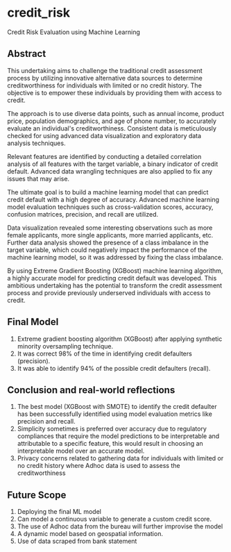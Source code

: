 # credit_risk
Credit Risk Evaluation using Machine Learning

## Abstract
This undertaking aims to challenge the traditional credit assessment process by utilizing innovative alternative data sources to determine creditworthiness for individuals with limited or no credit history. The objective is to empower these individuals by providing them with access to credit.

The approach is to use diverse data points, such as annual income, product price, population demographics, and age of phone number, to accurately evaluate an individual's creditworthiness. Consistent data is meticulously checked for using advanced data visualization and exploratory data analysis techniques.

Relevant features are identified by conducting a detailed correlation analysis of all features with the target variable, a binary indicator of credit default. Advanced data wrangling techniques are also applied to fix any issues that may arise.

The ultimate goal is to build a machine learning model that can predict credit default with a high degree of accuracy. Advanced machine learning model evaluation techniques such as cross-validation scores, accuracy, confusion matrices, precision, and recall are utilized.

Data visualization revealed some interesting observations such as more female applicants, more single applicants, more married applicants, etc. Further data analysis showed the presence of a class imbalance in the target variable, which could negatively impact the performance of the machine learning model, so it was addressed by fixing the class imbalance.

By using Extreme Gradient Boosting (XGBoost) machine learning algorithm, a highly accurate model for predicting credit default was developed. This ambitious undertaking has the potential to transform the credit assessment process and provide previously underserved individuals with access to credit.

## Final Model
1. Extreme gradient boosting algorithm (XGBoost) after applying synthetic minority oversampling technique.
2. It was correct 98% of the time in identifying credit defaulters (precision).
3. It was able to identify 94% of the possible credit defaulters (recall).


## Conclusion and real-world reflections
1.	The best model (XGBoost with SMOTE) to identify the credit defaulter has been successfully identified using model evaluation metrics like precision and recall.
2.	Simplicity sometimes is preferred over accuracy due to regulatory compliances that require the model predictions to be interpretable and attributable to a specific feature, this would result in choosing an interpretable model over an accurate model.
3.	Privacy concerns related to gathering data for individuals with limited or no credit history where Adhoc data is used to assess the creditworthiness

## Future Scope
1.	Deploying the final ML model 
2.	Can model a continuous variable to generate a custom credit score.
3.	The use of Adhoc data from the bureau will further improvise the model
4.	A dynamic model based on geospatial information.
5.	Use of data scraped from bank statement

